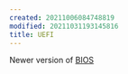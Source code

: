 ```yaml
---
created: 20211006084748819
modified: 20211031193145816
title: UEFI
---
```


Newer version of [BIOS](#BIOS)
